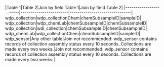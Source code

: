 |Table 1|Table 2|Join by field Table 1|Join by field Table 2|
|------------------------|------------------------|-------------------------------|
wdp_collection|wdp_collectionChem|chemSubsampleID|sampleID|
wdp_collection|wdp_chemLab|chemSubsampleID|chemSubsampleID|
wdp_collection|wdi_collection|chemSubsampleID|chemSubsampleID|
wdp_chemLab|wdp_collectionChem|chemSubsampleID|sampleID|
wdp_sensor|Any other table|Join not recommended: wdp_sensor contains records of collection assembly status every 10 seconds. Collections are made every two weeks.|Join not recommended: wdp_sensor contains records of collection assembly status every 10 seconds. Collections are made every two weeks.|
